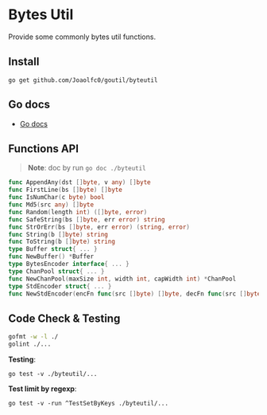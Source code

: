 # Bytes Util

Provide some commonly bytes util functions.

## Install

```shell
go get github.com/Joaolfc0/goutil/byteutil
```

## Go docs

- [Go docs](https://pkg.go.dev/github.com/Joaolfc0/goutil/byteutil)

## Functions API

> **Note**: doc by run `go doc ./byteutil`

```go
func AppendAny(dst []byte, v any) []byte
func FirstLine(bs []byte) []byte
func IsNumChar(c byte) bool
func Md5(src any) []byte
func Random(length int) ([]byte, error)
func SafeString(bs []byte, err error) string
func StrOrErr(bs []byte, err error) (string, error)
func String(b []byte) string
func ToString(b []byte) string
type Buffer struct{ ... }
func NewBuffer() *Buffer
type BytesEncoder interface{ ... }
type ChanPool struct{ ... }
func NewChanPool(maxSize int, width int, capWidth int) *ChanPool
type StdEncoder struct{ ... }
func NewStdEncoder(encFn func(src []byte) []byte, decFn func(src []byte) ([]byte, error)) *StdEncoder
```

## Code Check & Testing

```bash
gofmt -w -l ./
golint ./...
```

**Testing**:

```shell
go test -v ./byteutil/...
```

**Test limit by regexp**:

```shell
go test -v -run ^TestSetByKeys ./byteutil/...
```
